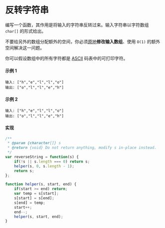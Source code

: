 # 反转字符串

编写一个函数，其作用是将输入的字符串反转过来。输入字符串以字符数组 `char[]` 的形式给出。

不要给另外的数组分配额外的空间，你必须[原地](https://baike.baidu.com/item/原地算法)**修改输入数组**、使用 `O(1)` 的额外空间解决这一问题。

你可以假设数组中的所有字符都是 [ASCII](https://baike.baidu.com/item/ASCII) 码表中的可打印字符。

#### 示例 1

```
输入: ["h","e","l","l","o"]
输出: ["o","l","l","e","h"]
```

#### 示例 2

```
输入: ["h","e","l","l","o"]
输出: ["o","l","l","e","h"]
```

#### 实现

```js
/**
 * @param {character[]} s
 * @return {void} Do not return anything, modify s in-place instead.
 */
var reverseString = function(s) {
    if(!s || s.length === 0) return s;
    helper(s, 0, s.length - 1);
    return s;
};

function helper(s, start, end) {
    if(start >= end) return;
    var temp = s[start];
    s[start] = s[end];
    s[end] = temp;
    start++;
    end--;
    helper(s, start, end);
}
```

